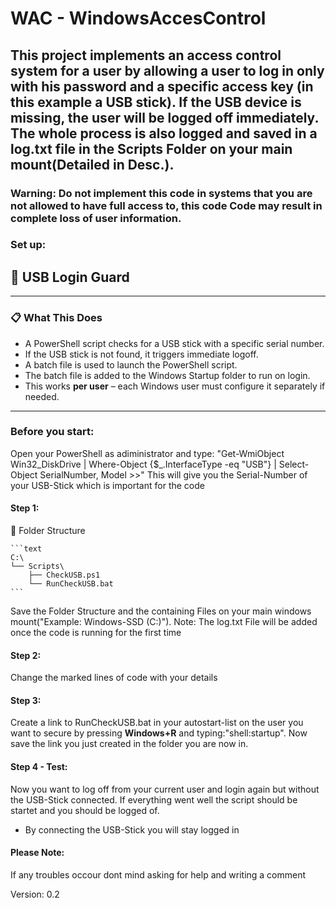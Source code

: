 # WAC - WindowsAccesControl
This project implements an access control system for a user by allowing a user to log in only with his password and a specific access key (in this example a USB stick).
If the USB device is missing, the user will be logged off immediately. The whole process is also logged and saved in a log.txt file in the Scripts Folder on your main mount(Detailed in Desc.).
---
### Warning: Do not implement this code in systems that you are not allowed to have full access to, this code Code may result in complete loss of user information.

### Set up:

## 🔐 USB Login Guard
---

### 📋 What This Does

- A PowerShell script checks for a USB stick with a specific serial number.
- If the USB stick is not found, it triggers immediate logoff.
- A batch file is used to launch the PowerShell script.
- The batch file is added to the Windows Startup folder to run on login.
- This works **per user** – each Windows user must configure it separately if needed.

---

### Before you start:

  Open your PowerShell as adiministrator and type: "Get-WmiObject Win32_DiskDrive | Where-Object {$_.InterfaceType -eq "USB"} | Select-Object SerialNumber, Model >>"
  This will give you the Serial-Number of your USB-Stick which is important for the code

#### Step 1:

  📁 Folder Structure

    ```text
    C:\
    └── Scripts\
        ├── CheckUSB.ps1
        └── RunCheckUSB.bat
    ```
  Save the Folder Structure and the containing Files on your main windows mount("Example: Windows-SSD (C:)").
  Note: The log.txt File will be added once the code is running for the first time

#### Step 2:

  Change the marked lines of code with your details

#### Step 3: 

  Create a link to RunCheckUSB.bat in your autostart-list on the user you want to secure by pressing **Windows+R** and typing:"shell:startup".
  Now save the link you just created in the folder you are now in.

#### Step 4 - Test:

  Now you want to log off from your current user and login again but without the USB-Stick connected.
  If everything went well the script should be startet and you should be logged of.

  - By connecting the USB-Stick you will stay logged in

#### Please Note:

  If any troubles occour dont mind asking for help and writing a comment

Version: 0.2
